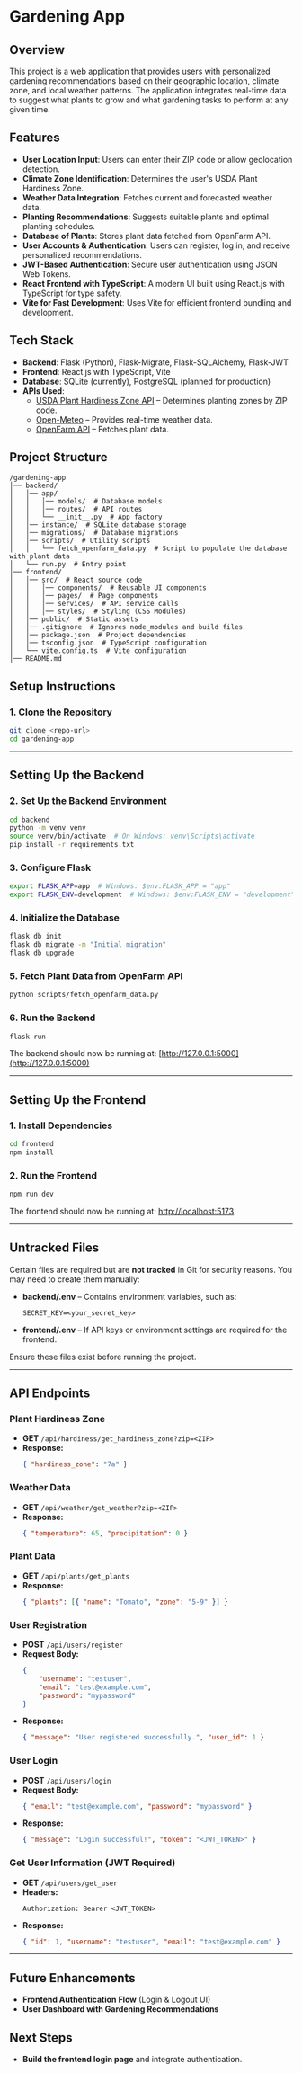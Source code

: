 # Gardening App

## Overview

This project is a web application that provides users with personalized gardening recommendations based on their geographic location, climate zone, and local weather patterns. The application integrates real-time data to suggest what plants to grow and what gardening tasks to perform at any given time.

## Features

-   **User Location Input**: Users can enter their ZIP code or allow geolocation detection.
-   **Climate Zone Identification**: Determines the user's USDA Plant Hardiness Zone.
-   **Weather Data Integration**: Fetches current and forecasted weather data.
-   **Planting Recommendations**: Suggests suitable plants and optimal planting schedules.
-   **Database of Plants**: Stores plant data fetched from OpenFarm API.
-   **User Accounts & Authentication**: Users can register, log in, and receive personalized recommendations.
-   **JWT-Based Authentication**: Secure user authentication using JSON Web Tokens.
-   **React Frontend with TypeScript**: A modern UI built using React.js with TypeScript for type safety.
-   **Vite for Fast Development**: Uses Vite for efficient frontend bundling and development.

## Tech Stack

-   **Backend**: Flask (Python), Flask-Migrate, Flask-SQLAlchemy, Flask-JWT
-   **Frontend**: React.js with TypeScript, Vite
-   **Database**: SQLite (currently), PostgreSQL (planned for production)
-   **APIs Used**:
    -   [USDA Plant Hardiness Zone API](https://phzmapi.org/) – Determines planting zones by ZIP code.
    -   [Open-Meteo](https://open-meteo.com/) – Provides real-time weather data.
    -   [OpenFarm API](https://openfarm.cc/) – Fetches plant data.

## Project Structure

```
/gardening-app
│── backend/
│   │── app/
│   │   │── models/  # Database models
│   │   │── routes/  # API routes
│   │   └── __init__.py  # App factory
│   │── instance/  # SQLite database storage
│   │── migrations/  # Database migrations
│   │── scripts/  # Utility scripts
│   │   └── fetch_openfarm_data.py  # Script to populate the database with plant data
│   └── run.py  # Entry point
│── frontend/
│   │── src/  # React source code
│   │   │── components/  # Reusable UI components
│   │   │── pages/  # Page components
│   │   │── services/  # API service calls
│   │   │── styles/  # Styling (CSS Modules)
│   │── public/  # Static assets
│   │── .gitignore  # Ignores node_modules and build files
│   │── package.json  # Project dependencies
│   │── tsconfig.json  # TypeScript configuration
│   └── vite.config.ts  # Vite configuration
│── README.md
```

## Setup Instructions

### **1. Clone the Repository**

```bash
git clone <repo-url>
cd gardening-app
```

---

## **Setting Up the Backend**

### **2. Set Up the Backend Environment**

```bash
cd backend
python -m venv venv
source venv/bin/activate  # On Windows: venv\Scripts\activate
pip install -r requirements.txt
```

### **3. Configure Flask**

```bash
export FLASK_APP=app  # Windows: $env:FLASK_APP = "app"
export FLASK_ENV=development  # Windows: $env:FLASK_ENV = "development"
```

### **4. Initialize the Database**

```bash
flask db init
flask db migrate -m "Initial migration"
flask db upgrade
```

### **5. Fetch Plant Data from OpenFarm API**

```bash
python scripts/fetch_openfarm_data.py
```

### **6. Run the Backend**

```bash
flask run
```

The backend should now be running at: [http://127.0.0.1:5000](http://127.0.0.1:5000)

---

## **Setting Up the Frontend**

### **1. Install Dependencies**

```bash
cd frontend
npm install
```

### **2. Run the Frontend**

```bash
npm run dev
```

The frontend should now be running at: [http://localhost:5173](http://localhost:5173)

---

## Untracked Files

Certain files are required but are **not tracked** in Git for security reasons. You may need to create them manually:

-   **backend/.env** – Contains environment variables, such as:
    ```
    SECRET_KEY=<your_secret_key>
    ```
-   **frontend/.env** – If API keys or environment settings are required for the frontend.

Ensure these files exist before running the project.

---

## API Endpoints

### **Plant Hardiness Zone**

-   **GET** `/api/hardiness/get_hardiness_zone?zip=<ZIP>`
-   **Response:**
    ```json
    { "hardiness_zone": "7a" }
    ```

### **Weather Data**

-   **GET** `/api/weather/get_weather?zip=<ZIP>`
-   **Response:**
    ```json
    { "temperature": 65, "precipitation": 0 }
    ```

### **Plant Data**

-   **GET** `/api/plants/get_plants`
-   **Response:**
    ```json
    { "plants": [{ "name": "Tomato", "zone": "5-9" }] }
    ```

### **User Registration**

-   **POST** `/api/users/register`
-   **Request Body:**
    ```json
    {
        "username": "testuser",
        "email": "test@example.com",
        "password": "mypassword"
    }
    ```
-   **Response:**
    ```json
    { "message": "User registered successfully.", "user_id": 1 }
    ```

### **User Login**

-   **POST** `/api/users/login`
-   **Request Body:**
    ```json
    { "email": "test@example.com", "password": "mypassword" }
    ```
-   **Response:**
    ```json
    { "message": "Login successful!", "token": "<JWT_TOKEN>" }
    ```

### **Get User Information (JWT Required)**

-   **GET** `/api/users/get_user`
-   **Headers:**
    ```http
    Authorization: Bearer <JWT_TOKEN>
    ```
-   **Response:**
    ```json
    { "id": 1, "username": "testuser", "email": "test@example.com" }
    ```

---

## Future Enhancements

-   **Frontend Authentication Flow** (Login & Logout UI)
-   **User Dashboard with Gardening Recommendations**

## Next Steps

-   **Build the frontend login page** and integrate authentication.
